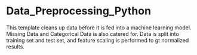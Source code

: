 # Data_Preprocessing_Python
This template cleans up data before it is fed into a machine learning model. Missing Data and Categorical Data is also catered for. Data is split into training set and test set, and feature scaling is performed to gt normalized results. 
